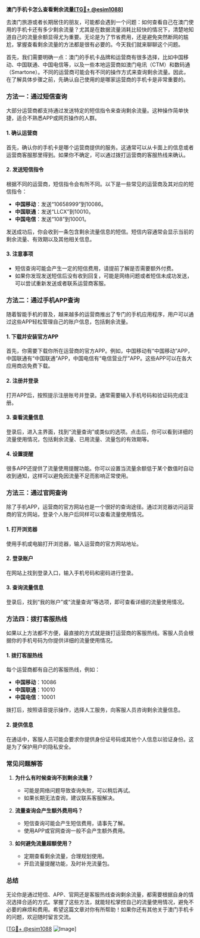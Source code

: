 **澳门手机卡怎么查看剩余流量[[TG💪+ @esim1088](https://t.me/s/esim1088)]**

去澳门旅游或者长期居住的朋友，可能都会遇到一个问题：如何查看自己在澳门使用的手机卡还有多少剩余流量？尤其是在数据流量消耗比较快的情况下，清楚地知道自己的流量余额显得尤为重要。无论是为了节省费用，还是避免突然断网的尴尬，掌握查看剩余流量的方法都是很有必要的。今天我们就来聊聊这个问题。

首先，我们需要明确一点：澳门的手机卡品牌和运营商有很多选择，比如中国移动、中国联通、中国电信等，以及一些本地运营商如澳门电讯（CTM）和数码通（Smartone）。不同的运营商可能会有不同的操作方式来查询剩余流量。因此，在了解具体步骤之前，先确认自己使用的是哪家运营商的手机卡是非常重要的。

### 方法一：通过短信查询

大部分运营商都支持通过发送特定的短信指令来查询剩余流量。这种操作简单快捷，适合不熟悉APP或网页操作的人群。

#### 1. 确认运营商
首先，确认你的手机卡是哪个运营商提供的服务。这通常可以从卡面上的信息或者运营商客服那里得到。如果你不确定，可以通过拨打运营商的客服热线来确认。

#### 2. 发送短信指令
根据不同的运营商，短信指令会有所不同。以下是一些常见的运营商及其对应的短信指令：

- **中国移动**：发送“10658999”到10086。
- **中国联通**：发送“LLCX”到10010。
- **中国电信**：发送“108”到10001。

发送成功后，你会收到一条包含剩余流量信息的短信。短信内容通常会显示当前的剩余流量、有效期以及其他相关信息。

#### 3. 注意事项
- 短信查询可能会产生一定的短信费用，请提前了解是否需要额外付费。
- 如果你发现发送短信后没有收到回复，可能是网络问题或者短信未成功发送，可以尝试重新发送或者联系运营商客服。

### 方法二：通过手机APP查询

随着智能手机的普及，越来越多的运营商推出了专门的手机应用程序，用户可以通过这些APP轻松管理自己的账户信息，包括剩余流量。

#### 1. 下载并安装官方APP
首先，你需要下载你所在运营商的官方APP。例如，中国移动有“中国移动”APP，中国联通有“中国联通”APP，中国电信有“电信营业厅”APP。这些APP可以在各大应用商店免费下载。

#### 2. 注册并登录
打开APP后，按照提示注册账号并登录。通常需要输入手机号码和验证码完成注册。

#### 3. 查看流量信息
登录后，进入主界面，找到“流量查询”或类似的选项。点击后，你可以看到详细的流量使用情况，包括剩余流量、已用流量、流量包的有效期等。

#### 4. 设置提醒
很多APP还提供了流量使用提醒功能。你可以设置当流量余额低于某个数值时自动收到通知，这样可以避免因流量不足而影响正常使用。

### 方法三：通过官网查询

除了手机APP，运营商的官方网站也是一个很好的查询途径。通过浏览器访问运营商的官方网站，登录个人账户后同样可以查看流量使用情况。

#### 1. 打开浏览器
使用手机或电脑打开浏览器，输入运营商的官方网站地址。

#### 2. 登录账户
在网站上找到登录入口，输入手机号码和密码进行登录。

#### 3. 查询流量信息
登录后，找到“我的账户”或“流量查询”等选项，即可查看详细的流量使用情况。

### 方法四：拨打客服热线

如果以上方法都不方便，最直接的方式就是拨打运营商的客服热线。客服人员会根据你的手机号码为你提供详细的流量使用情况。

#### 1. 拨打客服热线
每个运营商都有自己的客服热线，例如：
- **中国移动**：10086
- **中国联通**：10010
- **中国电信**：10001

拨打后，按照语音提示操作，选择人工服务，向客服人员咨询剩余流量信息。

#### 2. 提供信息
在通话中，客服人员可能会要求你提供身份证号码或其他个人信息以验证身份。这是为了保护用户的隐私安全。

### 常见问题解答

1. **为什么有时候查询不到剩余流量？**
   - 可能是网络问题导致查询失败，可以稍后再试。
   - 如果长期无法查询，建议联系客服解决。

2. **流量查询会产生额外费用吗？**
   - 短信查询可能会产生短信费用，请事先了解。
   - 使用APP或官网查询一般不会产生额外费用。

3. **如何避免流量超额使用？**
   - 定期查看剩余流量，合理规划使用。
   - 开启流量提醒功能，及时补充流量包。

### 总结

无论你是通过短信、APP、官网还是客服热线查询剩余流量，都需要根据自身的情况选择合适的方式。掌握了这些方法，就能轻松掌控自己的流量使用情况，避免不必要的麻烦和费用。希望这篇文章对你有所帮助！如果你还有其他关于澳门手机卡的问题，欢迎随时留言交流。

[[TG💪+ @esim1088](https://t.me/s/esim1088) ![Image](https://i.postimg.cc/4NQfJmqS/Snipaste-2025-05-13-00-14-12.png)]